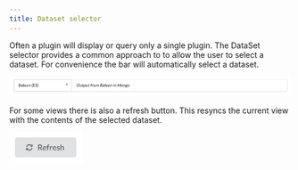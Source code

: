 ```yaml
---
title: Dataset selector
---
```


Often a plugin will display or query only a single plugin. The DataSet selector provides a common approach to to allow the user to select a dataset. For convenience the bar will automatically select a dataset. 

![Data set selector](assets/images/dataset-selector.png)

For some views there is also a refresh button. This resyncs the current view with the contents of the selected dataset.

![Data set refresh](assets/images/dataset-selector-refresh.png)
